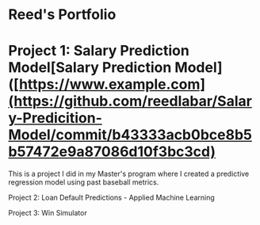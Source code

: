 # Reed's Portfolio 
# Project 1: Salary Prediction Model[Salary Prediction Model]([https://www.example.com](https://github.com/reedlabar/Salary-Predicition-Model/commit/b43333acb0bce8b5b57472e9a87086d10f3bc3cd)
This is a project I did in my Master's program where I created a predictive regression model using past baseball metrics. 


Project 2: Loan Default Predictions - Applied Machine Learning 

Project 3: Win Simulator  


